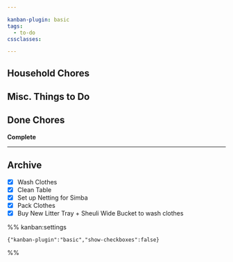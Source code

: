 ```yaml
---

kanban-plugin: basic
tags:
  - to-do
cssclasses: 

---
```


## Household Chores



## Misc. Things to Do



## Done Chores

**Complete**


***

## Archive

- [x] Wash Clothes
- [x] Clean Table
- [x] Set up Netting for Simba
- [x] Pack Clothes
- [x] Buy New Litter Tray + Sheuli Wide Bucket to wash clothes

%% kanban:settings
```
{"kanban-plugin":"basic","show-checkboxes":false}
```
%%